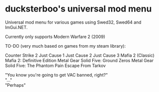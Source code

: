 # ducksterboo's universal mod menu
Universal mod menu for various games using Swed32, Swed64 and ImGui.NET.

Currently only supports Modern Warfare 2 (2009)

TO-DO (very much based on games from my steam library):

Counter Strike 2
Just Cause 1
Just Cause 2
Just Cause 3
Mafia 2 (Classic)
Mafia 2: Definitive Edition
Metal Gear Solid Five: Ground Zeros
Metal Gear Solid Five: The Phantom Pain
Escape From Tarkov

"You know you're going to get VAC banned, right?" <br>
"..." <br>
"Perhaps"
